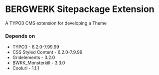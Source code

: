 # BERGWERK Sitepackage Extension

A TYPO3 CMS extension for developing a Theme

### Depends on

- TYPO3 - 6.2.0-7.99.99
- CSS Styled Content - 6.2.0-7.9.99
- Gridelements - 3.2.0
- BWRK_Monsterkill - 3.3.0
- Cooluri - 1.1.1

